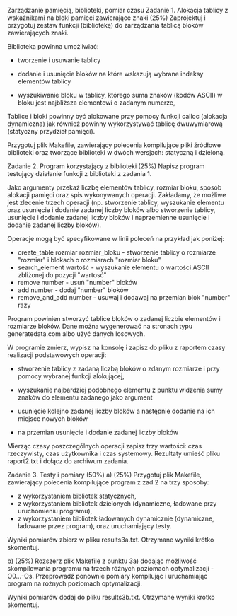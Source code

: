 Zarządzanie pamięcią, biblioteki, pomiar czasu 
Zadanie 1. Alokacja tablicy z wskaźnikami na bloki pamięci zawierające znaki (25%)
Zaprojektuj i przygotuj zestaw funkcji (bibliotekę) do zarządzania tablicą bloków zawierających znaki.

Biblioteka powinna umożliwiać: 

- tworzenie i usuwanie tablicy

- dodanie i usunięcie bloków na które wskazują wybrane indeksy elementów tablicy 

- wyszukiwanie bloku w tablicy, którego suma znaków (kodów ASCII) w bloku jest najbliższa elementowi o zadanym numerze,

Tablice i bloki powinny być alokowane przy pomocy funkcji calloc (alokacja dynamiczna) jak również powinny wykorzystywać tablicę dwuwymiarową (statyczny przydział pamięci).

Przygotuj plik Makefile, zawierający polecenia kompilujące pliki źródłowe biblioteki oraz tworzące biblioteki w dwóch wersjach: statyczną i dzieloną.

Zadanie 2. Program korzystający z biblioteki (25%)
Napisz program testujący działanie funkcji z biblioteki z zadania 1.

Jako argumenty przekaż liczbę elementów tablicy, rozmiar bloku, sposób alokacji  pamięci oraz spis wykonywanych operacji. Zakładamy, że możliwe jest zlecenie trzech operacji (np. stworzenie tablicy, wyszukanie elementu oraz usunięcie i dodanie zadanej liczby bloków albo stworzenie tablicy, usunięcie i dodanie zadanej liczby bloków i naprzemienne usunięcie i dodanie zadanej liczby bloków).

Operacje mogą być specyfikowane w linii poleceń na przykład jak poniżej:

* create_table rozmiar rozmiar_bloku - stworzenie tablicy o rozmiarze "rozmiar" i blokach o rozmiarach "rozmiar bloku" 
* search_element wartość - wyszukanie elementu o wartości ASCII zbliżonej do pozycji "wartosć" 
* remove number - usuń "number" bloków 
* add  number - dodaj "number" bloków 
* remove_and_add number - usuwaj i dodawaj na przemian blok 
  "number" razy

Program powinien stworzyć tablice bloków o zadanej liczbie elementów i rozmiarze bloków. Dane można wygenerować na stronach typu generatedata.com albo użyć danych losowych.

W programie zmierz, wypisz na konsolę i zapisz  do pliku z raportem  czasy realizacji podstawowych operacji:

- stworzenie tablicy z zadaną liczbą bloków o zdanym rozmiarze i przy pomocy wybranej funkcji alokującej,

- wyszukanie najbardziej podobnego elementu z punktu widzenia sumy znaków do elementu zadanego jako argument

-  usunięcie kolejno zadanej liczby bloków a następnie dodanie  na ich miejsce nowych bloków

- na przemian usunięcie i dodanie zadanej liczby bloków 

Mierząc czasy poszczególnych operacji zapisz trzy wartości: czas rzeczywisty, czas użytkownika i czas systemowy. Rezultaty umieść pliku raport2.txt i dołącz do archiwum zadania.

Zadanie 3. Testy i pomiary (50%)
a) (25%) Przygotuj plik Makefile, zawierający polecenia kompilujące program z zad 2 na trzy sposoby:
- z wykorzystaniem bibliotek statycznych,
- z wykorzystaniem bibliotek dzielonych (dynamiczne, ładowane przy uruchomieniu programu),
- z wykorzystaniem bibliotek ładowanych dynamicznie (dynamiczne, ładowane przez program),
oraz uruchamiający testy.

Wyniki pomiarów zbierz w pliku results3a.txt. Otrzymane wyniki krótko skomentuj.

b) (25%) Rozszerz plik Makefile z punktu 3a) dodając możliwość skompilowania programu na trzech różnych  poziomach optymalizacji -O0...-Os. Przeprowadź ponownie pomiary kompilując i uruchamiając program na rożnych poziomach optymalizacji.

Wyniki pomiarów dodaj do pliku results3b.txt. Otrzymane wyniki krotko skomentuj.
